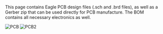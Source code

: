 This page contains Eagle PCB design files (.sch and .brd files), as well as a Gerber zip that can be used directly for PCB manufacture.  The BOM contains all necessary electronics as well.  

![PCB](https://raw.githubusercontent.com/KravitzLabDevices/FED3/master/photos/FED3_122019_v6.2.png)
![PCB2](https://raw.githubusercontent.com/KravitzLabDevices/FED3/master/photos/IMG_20200610_192418.jpg)
